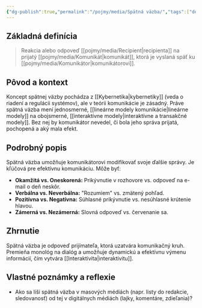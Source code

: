 ```yaml
---
{"dg-publish":true,"permalink":"/pojmy/media/Spätná väzba/","tags":["definicia","teoria-komunikacie","interakcia"],"created":"2025-06-21T02:07:28.698+02:00","updated":"2025-06-28T19:48:45.277+02:00"}
---
```



## Základná definícia

> Reakcia alebo odpoveď [[pojmy/media/Recipient\|recipienta]] na prijatý [[pojmy/media/Komunikát\|komunikát]], ktorá je vyslaná späť ku [[pojmy/media/Komunikátor\|komunikátorovi]].

## Pôvod a kontext

Koncept spätnej väzby pochádza z [[Kybernetika\|kybernetiky]] (veda o riadení a regulácii systémov), ale v teórii komunikácie je zásadný. Práve spätná väzba mení jednosmerné, [[lineárne modely komunikácie\|lineárne modely]] na obojsmerné, [[interaktívne modely\|interaktívne a transakčné modely]]. Bez nej by komunikátor nevedel, či bola jeho správa prijatá, pochopená a aký mala efekt.

## Podrobný popis

Spätná väzba umožňuje komunikátorovi modifikovať svoje ďalšie správy. Je kľúčová pre efektívnu komunikáciu. Môže byť:
* **Okamžitá vs. Oneskorená:** Prikývnutie v rozhovore vs. odpoveď na e-mail o deň neskôr.
* **Verbálna vs. Neverbálna:** "Rozumiem" vs. zmätený pohľad.
* **Pozitívna vs. Negatívna:** Súhlasné prikývnutie vs. nesúhlasné krútenie hlavou.
* **Zámerná vs. Nezámerná:** Slovná odpoveď vs. červenanie sa.

## Zhrnutie

Spätná väzba je odpoveď prijímateľa, ktorá uzatvára komunikačný kruh. Premieňa monológ na dialóg a umožňuje dynamickú a efektívnu výmenu informácií, čím vytvára [[Interaktivita\|interaktivitu]].

## Vlastné poznámky a reflexie

* Ako sa líši spätná väzba v masových médiách (napr. listy do redakcie, sledovanosť) od tej v digitálnych médiách (lajky, komentáre, zdieľania)?